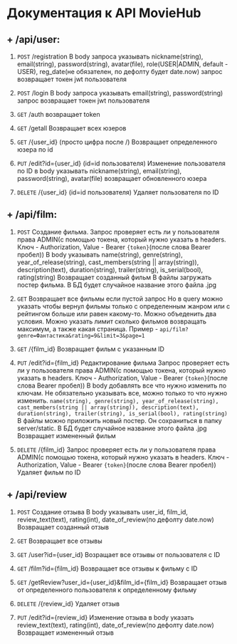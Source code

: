 # Документация к API MovieHub

## + /api/user:

  1. `POST` /registration
    В body запроса указывать nickname(string), email(string), password(string), avatar(file), role(USER|ADMIN, default - USER), reg_date(не обязателен, по дефолту будет date.now)
    запрос возвращает токен jwt пользователя

  2. `POST` /login
    В body запроса указывать email(string), password(string)
    запрос возвращает токен jwt пользователя

  3. `GET` /auth
    возвращает token

  4. `GET` /getall
    Возвращает всех юзеров

  5. `GET` /{user_id} (просто цифра после /)
    Возвращает определенного юзера по id

  6. `PUT` /edit?id={user_id} (id=id пользователя)
    Изменение пользователя по ID
    в body указывать nickname(string), email(string), password(string), avatar(file)
    возвращает обновленного юзера

  7. `DELETE` /{user_id} (id=id пользователя)
    Удаляет пользователя по ID

## + /api/film:
  1. `POST` 
    Создание фильма. Запрос проверяет есть ли у пользователя права ADMIN(с помощью токена, который нужно указать в headers. Ключ - Authorization, Value - Bearer `{token}`(после слова Bearer пробел))
    В body указывать name(string), genre(string), year_of_release(string), cast_members(string || array(string)), description(text), duration(string), trailer(string), is_serial(bool), rating(string)
    Возвращает созданный фильм
    В файлы загружать постер фильма. В БД будет случайное название этого файла .jpg 

  2. `GET` 
    Возвращает все фильмы если пустой запрос
    Но в query можно указать чтобы вернул фильмы только с определенным жанром или с рейтингом больше или равен какому-то. Можно объеденить два условия. Можно указать лимит сколько фильмов возвращать максимум, а также какая страница. Пример - `api/film?genre=Фантастика&rating=9&limit=3&page=1`
  
  3. `GET` /{film_id}
    Возвращает фильм с указанным ID
  
  4. `PUT` /edit?id={film_id}
    Редактирование фильма
    Запрос проверяет есть ли у пользователя права ADMIN(с помощью токена, который нужно указать в headers. Ключ - Authorization, Value - Bearer `{token}`(после слова Bearer пробел))
    В body добавлять все что нужно изменить по ключам. Не обязательно указывать все, можно только то что нужно изменить. 
    `name(string), genre(string), year_of_release(string), cast_members(string || array(string)), description(text), duration(string), trailer(string), is_serial(bool), rating(string) `
    В файлы можно приложить новый постер. Он сохраниться в папку server/static. В БД будет случайное название этого файла .jpg 
    Возвращает измененный фильм
  
  5. `DELETE` /{film_id}
    Запрос проверяет есть ли у пользователя права ADMIN(с помощью токена, который нужно указать в headers. Ключ - Authorization, Value - Bearer `{token}`(после слова Bearer пробел))
    Удаляет фильм по ID

## + /api/review

  1. `POST` 
    Создание отзыва
    В body указывать user_id, film_id, review_text(text), rating(int), date_of_review(по дефолту date.now)
    Возвращает созданный отзыв
  
  2. `GET`
    Возвращает все отзывы
  
  3. `GET` /user?id={user_id}
    Возращает все отзывы от пользователя с ID
  
  4. `GET` /film?id={film_id}
    Возвращает все отзывы к фильму с ID

  5. `GET` /getReview?user_id={user_id}&film_id={film_id}
    Возвращает отзыв от определенного пользователя к определенному фильму
  
  6. `DELETE` /{review_id}
    Удаляет отзыв
  
  7. `PUT` /edit?id={review_id}
    Изменение отзыва
    в body указать review_text(text), rating(int), date_of_review(по дефолту date.now)
    Возвращает измененный отзыв